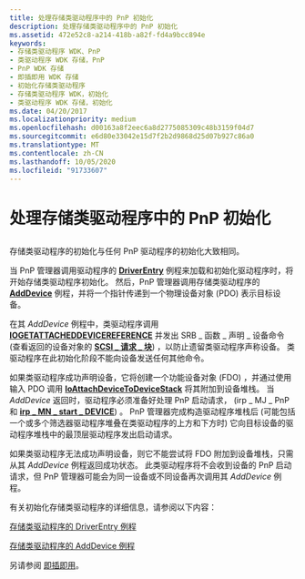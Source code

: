```yaml
---
title: 处理存储类驱动程序中的 PnP 初始化
description: 处理存储类驱动程序中的 PnP 初始化
ms.assetid: 472e52c8-a214-418b-a82f-fd4a9bcc894e
keywords:
- 存储类驱动程序 WDK、PnP
- 类驱动程序 WDK 存储，PnP
- PnP WDK 存储
- 即插即用 WDK 存储
- 初始化存储类驱动程序
- 存储类驱动程序 WDK，初始化
- 类驱动程序 WDK 存储，初始化
ms.date: 04/20/2017
ms.localizationpriority: medium
ms.openlocfilehash: d00163a8f2eec6a8d2775085309c48b3159f04d7
ms.sourcegitcommit: e6d80e33042e15d7f2b2d9868d25d07b927c86a0
ms.translationtype: MT
ms.contentlocale: zh-CN
ms.lasthandoff: 10/05/2020
ms.locfileid: "91733607"
---
```

# <a name="handling-pnp-initialization-in-a-storage-class-driver"></a>处理存储类驱动程序中的 PnP 初始化


## <span id="ddk_handling_pnp_initialization_in_a_storage_class_driver_kg"></span><span id="DDK_HANDLING_PNP_INITIALIZATION_IN_A_STORAGE_CLASS_DRIVER_KG"></span>


存储类驱动程序的初始化与任何 PnP 驱动程序的初始化大致相同。

当 PnP 管理器调用驱动程序的 [**DriverEntry**](/windows-hardware/drivers/ddi/wdm/nc-wdm-driver_initialize) 例程来加载和初始化驱动程序时，将开始存储类驱动程序初始化。 然后，PnP 管理器调用存储类驱动程序的 [**AddDevice**](/windows-hardware/drivers/ddi/wdm/nc-wdm-driver_add_device) 例程，并将一个指针传递到一个物理设备对象 (PDO) 表示目标设备。

在其 *AddDevice* 例程中，类驱动程序调用 [**IOGETATTACHEDDEVICEREFERENCE**](/windows-hardware/drivers/ddi/ntifs/nf-ntifs-iogetattacheddevicereference) 并发出 SRB \_ 函数 \_ 声明 \_ 设备命令 (查看返回的设备对象的 [**SCSI \_ 请求 \_ 块**](/windows-hardware/drivers/ddi/srb/ns-srb-_scsi_request_block)) ，以防止遗留类驱动程序声称设备。 类驱动程序在此初始化阶段不能向设备发送任何其他命令。

如果类驱动程序成功声明设备，它将创建一个功能设备对象 (FDO) ，并通过使用输入 PDO 调用 [**IoAttachDeviceToDeviceStack**](/windows-hardware/drivers/ddi/wdm/nf-wdm-ioattachdevicetodevicestack) 将其附加到设备堆栈。 当 *AddDevice* 返回时，驱动程序必须准备好处理 PnP 启动请求， (irp \_ MJ \_ PnP 和 [**irp \_ MN \_ start \_ DEVICE**](../kernel/irp-mn-start-device.md)) 。 PnP 管理器完成构造驱动程序堆栈后 (可能包括一个或多个筛选器驱动程序堆叠在类驱动程序的上方和下方时) 它向目标设备的驱动程序堆栈中的最顶层驱动程序发出启动请求。

如果类驱动程序无法成功声明设备，则它不能尝试将 FDO 附加到设备堆栈，只需从其 *AddDevice* 例程返回成功状态。 此类驱动程序将不会收到设备的 PnP 启动请求，但 PnP 管理器可能会为同一设备或不同设备再次调用其 *AddDevice* 例程。

有关初始化存储类驱动程序的详细信息，请参阅以下内容：

[存储类驱动程序的 DriverEntry 例程](storage-class-driver-s-driverentry-routine.md)

[存储类驱动程序的 AddDevice 例程](storage-class-driver-s-adddevice-routine.md)

另请参阅 [即插即用](../kernel/introduction-to-plug-and-play.md)。

